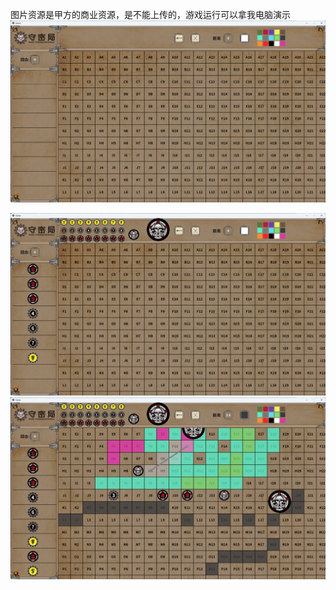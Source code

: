 图片资源是甲方的商业资源，是不能上传的，游戏运行可以拿我电脑演示
![](Snipaste_2024-07-17_17-10-52.jpg)

![](Snipaste_2024-07-17_17-11-22.jpg)
![](Snipaste_2024-07-17_17-12-40.jpg)
